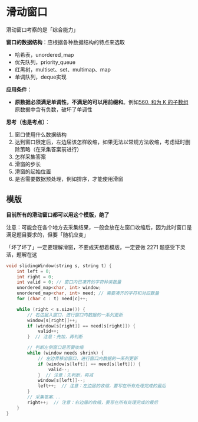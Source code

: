 # 滑动窗口

滑动窗口考察的是「综合能力」

**窗口的数据结构**：应根据各种数据结构的特点来选取

- 哈希表，unordered_map
- 优先队列，priority_queue
- 红黑树，multiset、set、multimap、map
- 单调队列，deque实现

**应用条件**：

- **原数据必须满足单调性，不满足的可以用前缀和**。例如[560. 和为 K 的子数组](https://leetcode-cn.com/problems/subarray-sum-equals-k/)原数据中含有负数，破坏了单调性

**思考（也是考点）**：

1. 窗口使用什么数据结构
2. 达到窗口限定后，左边届该怎样收缩，如果无法以常规方法收缩，考虑延时删除策略（在采集答案前进行）
3. 怎样采集答案
3. 滑窗的步长
3. 滑窗的起始位置
3. 是否需要数据预处理，例如排序，才能使用滑窗

## 模版

**目前所有的滑动窗口都可以用这个模版，绝了**

注意：可能会在各个地方去采集结果，一般会放在左窗口收缩后，因为此时窗口是满足题目要求的，但要「随机应变」

「坏了坏了」一定要理解滑窗，不要成天想着模版，一定要做 2271 题感受下灵活，题解在这

```c++
void slidingWindow(string s, string t) {
    int left = 0;
    int right = 0;
    int valid = 0; // 窗口内已凑齐的字符种类数量
    unordered_map<char, int> window;
    unordered_map<char, int> need; // 需要凑齐的字符和对应数量
    for (char c : t) need[c]++;

    while (right < s.size()) {
        // 右边届入窗口，进行窗口内数据的一系列更新
        window[s[right]]++;
        if (window[s[right]] == need[s[right]]) {
            valid++;
        }  // 注意：先加，再判断

        // 判断左侧窗口是否要收缩
        while (window needs shrink) {
            // 左边界移出窗口，进行窗口内数据的一系列更新
            if (window[s[left]] == need[s[left]]) {
                valid--;
            }  // 注意：先判断，再减
            window[s[left]]--;
            left++;  // 注意：左边届的收缩，要写在所有处理完成的最后
        }
        // 采集答案...
        right++;  // 注意：右边届的收缩，要写在所有处理完成的最后
    }
}
```

